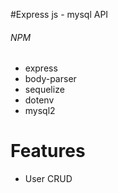 #Express js -  mysql API

###### NPM
- express
- body-parser
- sequelize
- dotenv
- mysql2

# Features
- User CRUD
